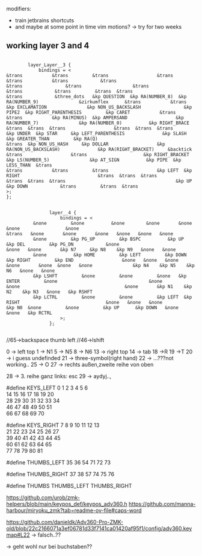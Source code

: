 

modifiers:



- train jetbrains shortcuts
- and maybe at some point in time vim motions?  -> try for two weeks



## working layer 3 and 4 
```

        layer_Layer__3 {
            bindings = <
&trans           &trans         &trans                  &trans                  &trans           &trans            &trans                                                  &trans                &trans                   &trans                 &trans            &trans         &trans  &trans
&trans            &three_dots   &kp QUESTION  &kp RA(NUMBER_8)  &kp RA(NUMBER_9)               &zirkumflex      &trans           &trans                   &kp EXCLAMATION               &kp NON_US_BACKSLASH                &kp PIPE2  &kp RIGHT_PARENTHESIS         &kp CARET           &trans
&trans           &kp RA(MINUS)  &kp AMPERSAND                  &kp RA(NUMBER_7)               &kp RA(NUMBER_0)          &kp RIGHT_BRACE            &trans  &trans  &trans                  &trans  &trans  &trans       &kp UNDER  &kp STAR     &kp LEFT_PARENTHESIS              &kp SLASH  &kp GREATER_THAN         &kp RA(Q)
&trans  &kp NON_US_HASH     &kp DOLLAR                  &kp RA(NON_US_BACKSLASH)              &kp RA(RIGHT_BRACKET)     &backtick                            &trans                  &trans                     &kp RIGHT_BRACKET  &kp LS(NUMBER_5)               &kp AT_SIGN          &kp PIPE  &kp LESS_THAN  &trans
&trans           &trans         &trans                  &kp LEFT  &kp RIGHT                             &trans  &trans  &trans                  &trans  &trans  &trans                                         &kp UP      &kp DOWN            &trans         &trans  &trans
>;
};
```



```

                layer__4 {
                    bindings = <
          &none         &none          &none        &none       &none          &none                 &none                                                                          &trans   &none       &none       &none   &none   &none   &none
          &none         &kp PG_UP         &kp BSPC          &kp UP         &kp DEL         &kp PG_DN            &none                                                                     &none   &none       &kp N7     &kp N8    &kp N9   &none   &none
          &none          &kp HOME         &kp LEFT         &kp DOWN          &kp RIGHT         &kp END                  &none   &none   &none                  &none       &none  &none   &none               &kp N4    &kp N5    &kp N6   &none   &none
          &kp LSHFT         &none         &none         &none   &kp ENTER         &none                                  &none                       &none                                       &none       &kp N1    &kp N2    &kp N3   &none   &kp RSHFT
          &kp LCTRL         &none         &none         &kp LEFT  &kp RIGHT                                &none   &none   &none                      &kp N0  &none         &none         &kp UP      &kp DOWN   &none   &none   &kp RCTRL
                    >;
                };
 
```



//65->backspace thumb left
//46->lshift

0 -> left top 
1 -> N1
5 -> N5
8 -> N6
13 -> right top
14 -> tab
18 ->R
19 ->T 
20 -> i guess undefinded
21 -> three-symbol(right hand)
22 -> ...???not working..
25 -> O
27 -> rechts außen,zweite reihe von oben

28 -> 3. reihe ganz links: esc
29 -> aydyj..,


#define KEYS_LEFT 0 1 2 3 4 5 6 \
14 15 16 17 18 19 20 \
28 29 30 31 32 33 34 \
46 47 48 49 50 51 \
66 67 68 69 70

#define KEYS_RIGHT 7 8 9 10 11 12 13 \
21 22 23 24 25 26 27 \
39 40 41 42 43 44 45 \
60 61 62 63 64 65 \
77 78 79 80 81

#define THUMBS_LEFT 35 36 54 71 72 73

#define THUMBS_RIGHT 37 38 57 74 75 76

#define THUMBS THUMBS_LEFT THUMBS_RIGHT


https://github.com/urob/zmk-helpers/blob/main/keypos_def/keypos_adv360.h
https://github.com/manna-harbour/miryoku_zmk?tab=readme-ov-file#caps-word

https://github.com/danieldk/Adv360-Pro-ZMK-old/blob/22c2166071a3ef06781d33f7141ca01420af95f1/config/adv360.keymap#L22  -> falsch..??


-> geht wohl nur bei buchstaben??
